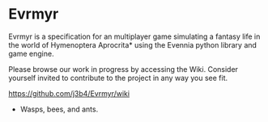 # Evrmyr
Evrmyr is a specification for an multiplayer game simulating a fantasy life in the world of Hymenoptera Aprocrita* using the Evennia python library and game engine. 

Please browse our work in progress by accessing the Wiki. Consider yourself invited to contribute to the project in any way you see fit.

https://github.com/j3b4/Evrmyr/wiki

* Wasps, bees, and ants.
